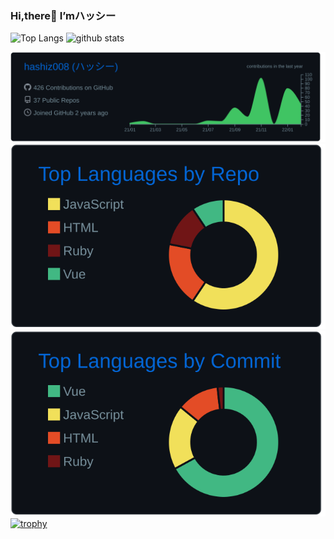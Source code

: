 ### Hi,there👏 I’mハッシー
<p align="left"> 
  <img alt="Top Langs" height="180px" src="https://github-readme-stats.vercel.app/api?username=hashiz008&theme=prussian" />
  <img alt="github stats" height="180px" src="https://github-readme-stats.vercel.app/api/top-langs/?username=hashiz008&layout=compact&theme=prussian" />
</p>

![](https://raw.githubusercontent.com/hashiz008/hashiz008/main/profile-summary-card-output/github_dark/0-profile-details.svg)
![](https://raw.githubusercontent.com/hashiz008/hashiz008/main/profile-summary-card-output/github_dark/1-repos-per-language.svg)
![](https://raw.githubusercontent.com/hashiz008/hashiz008/main/profile-summary-card-output/github_dark/2-most-commit-language.svg)
[![trophy](https://github-profile-trophy.vercel.app/?username=hashiz008&theme=algolia&column=7)](https://github.com/ryo-ma/github-profile-trophy)
